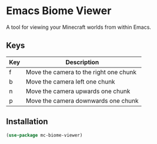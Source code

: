 # Emacs Biome Viewer

A tool for viewing your Minecraft worlds from within Emacs.

## Keys

| Key | Description                            |
|-----|----------------------------------------|
| f   | Move the camera to the right one chunk |
| b   | Move the camera left one chunk         |
| n   | Move the camera upwards one chunk      |
| p   | Move the camera downwards one chunk    |

## Installation

```lisp
(use-package mc-biome-viewer)
```




